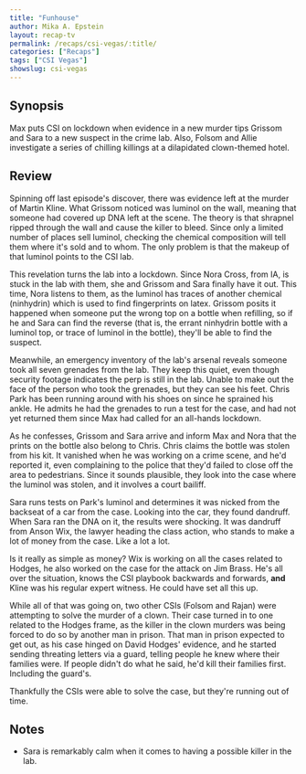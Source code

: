 ```yaml
---
title: "Funhouse"
author: Mika A. Epstein
layout: recap-tv
permalink: /recaps/csi-vegas/:title/
categories: ["Recaps"]
tags: ["CSI Vegas"]
showslug: csi-vegas
---
```


## Synopsis

Max puts CSI on lockdown when evidence in a new murder tips Grissom and Sara to a new suspect in the crime lab. Also, Folsom and Allie investigate a series of chilling killings at a dilapidated clown-themed hotel.

## Review

Spinning off last episode's discover, there was evidence left at the murder of Martin Kline. What Grissom noticed was luminol on the wall, meaning that someone had covered up DNA left at the scene. The theory is that shrapnel ripped through the wall and cause the killer to bleed. Since only a limited number of places sell luminol, checking the chemical composition will tell them where it's sold and to whom. The only problem is that the makeup of that luminol points to the CSI lab.

This revelation turns the lab into a lockdown. Since Nora Cross, from IA, is stuck in the lab with them, she and Grissom and Sara finally have it out. This time, Nora listens to them, as the luminol has traces of another chemical (ninhydrin) which is used to find fingerprints on latex. Grissom posits it happened when someone put the wrong top on a bottle when refilling, so if he and Sara can find the reverse (that is, the errant ninhydrin bottle with a luminol top, or trace of luminol in the bottle), they'll be able to find the suspect.

Meanwhile, an emergency inventory of the lab's arsenal reveals someone took all seven grenades from the lab. They keep this quiet, even though security footage indicates the perp is still in the lab. Unable to make out the face of the person who took the grenades, but they can see his feet. Chris Park has been running around with his shoes on since he sprained his ankle. He admits he had the grenades to run a test for the case, and had not yet returned them since Max had called for an all-hands lockdown.

As he confesses, Grissom and Sara arrive and inform Max and Nora that the prints on the bottle also belong to Chris. Chris claims the bottle was stolen from his kit. It vanished when he was working on a crime scene, and he'd reported it, even complaining to the police that they'd failed to close off the area to pedestrians. Since it sounds plausible, they look into the case where the luminol was stolen, and it involves a court bailiff.

Sara runs tests on Park's luminol and determines it was nicked from the backseat of a car from the case. Looking into the car, they found dandruff. When Sara ran the DNA on it, the results were shocking. It was dandruff from Anson Wix, the lawyer heading the class action, who stands to make a lot of money from the case. Like a lot a lot.

Is it really as simple as money? Wix is working on all the cases related to Hodges, he also worked on the case for the attack on Jim Brass. He's all over the situation, knows the CSI playbook backwards and forwards, **and** Kline was his regular expert witness. He could have set all this up.

While all of that was going on, two other CSIs (Folsom and Rajan) were attempting to solve the murder of a clown. Their case turned in to one related to the Hodges frame, as the killer in the clown murders was being forced to do so by another man in prison. That man in prison expected to get out, as his case hinged on David Hodges' evidence, and he started sending threating letters via a guard, telling people he knew where their families were. If people didn't do what he said, he'd kill their families first. Including the guard's.

Thankfully the CSIs were able to solve the case, but they're running out of time.

## Notes

* Sara is remarkably calm when it comes to having a possible killer in the lab.